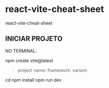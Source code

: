 # react-vite-cheat-sheet
react-vite-cheat-sheet

## INICIAR PROJETO

NO TERMINAL:

npm create vite@latest
 > project name: <escolher nome>
 > framework: <react>
 > variant: <JS>

cd <nome do projeto>
npm install
npm run dev
